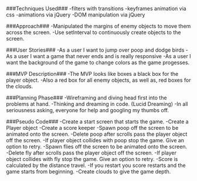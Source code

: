 ###Techniques Used###
    -filters with transitions
    -keyframes animation via css
    -animations via jQuery
    -DOM manipulation via jQuery

###Approach###
    -Manipulated the margins of enemy objects to move them across the screen.
    -Use setInterval to continuously create objects to the screen.

###User Stories###
    -As a user I want to jump over poop and dodge birds
    -As a user I want a game that never ends and is really responsive
    -As a user I want the background of the game to change colors as the game progesses.

###MVP Description###
    -The MVP looks like boxes a black box for the player object.
    -Also a red box for all enemy objects, as well as, red boxes for the clouds.

###Planning Phase###
    -Wireframing and diving head first into the problems at hand.
    -Thinking and dreaming in code. (Lucid Dreaming)
    -In all seriousness asking, everyone for help and googling my thumbs off.

###Pseudo Code###
    -Create a start screen that starts the game.
    -Create a Player object
    -Create a score keeper
    -Spawn poop off the screen to be animated onto the screen.
    -Delete poop after scrolls pass the player object off the screen.
    -If player object collides with poop stop the game. Give an option to retry.
    -Spawn flies off the screen to be animated onto the screen.
    -Delete fly after scrolls pass the player object off the screen.
    -If player object collides with fly stop the game. Give an option to retry.
    -Score is calculated by the distance travel.
    -If you restart you score restarts and the game starts from beginning.
    -Create clouds to give the game depth.
